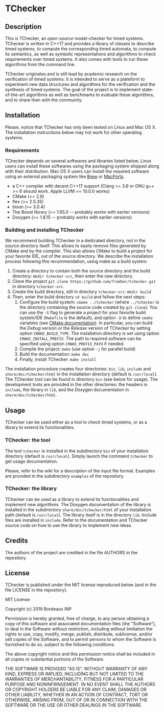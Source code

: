 # TChecker

## Description

This is TChecker, an *open-source* model-checker for timed systems. TChecker is
written in C++17 and provides a library of classes to describe timed systems,
to compute the corresponding timed automata, to compute its semantics, as well
as symbolic representations and algorithms to check requirements over timed
systems. It also comes with tools to run these algorithms from the command
line.

TChecker originates and is still lead by academic research on the verification
of timed systems. It is intended to serve as a plateform to experiment new data
structures and algorithms for the verification and the synthesis of timed
systems. The goal of the project is to implement state-of-the-art algorithms as
well as benchmarks to evaluate these algorithms, and to share then with the
community.

## Installation

Please, notice that TChecker has only been tested on Linux and Mac OS X. The
installation instructions below may not work for other operating systems.

### Requirements

TChecker depends on several softwares and libraries listed below. Linux users
can install these softwares using the packaging system shipped along with their
distribution. Mac OS X users can install the required software using an
external packaging system like [Brew](https://brew.sh/) or
[MacPorts](https://www.macports.org/).

* a C++ compiler with decent C++17 support (Clang >= 3.6 or GNU g++ >= 6
should work. Apple LLVM >= 10.0.0 works)
* CMake (>= 2.8)
* flex (>= 2.5.35)
* bison (>= 3.0.4)
* The Boost library (>= 1.65.0 -- probably works with earlier versions)
* Doxygen (>= 1.8.15 -- probably works with earlier versions)

### Building and installing TChecker

We recommend building TChecker in a dedicated directory, not in the source
directory itself. This allows to easily remove files generated by CMake and
by the compiler. This also allows CMake to build a project for your favorite
IDE, out of the source directory. We describe the installation process
following this recommendation, using make as a build system.

1. Create a directory to contain both the source directory and the build
directory: `mkdir tchecker-src`, then enter the new directory.
1. Clone the project `git clone https://github.com/fredher/tchecker.git`
in directory `tchecker-src`.
1. Create the build directory, still in directory `tchecker-src`: `mkdir build`
1. Then, enter the build directory `cd build` and follow the next steps:
   1. Configure the build system: `cmake ../tchecker` (where `../tchecker` is
the directory containing the source code created by `git clone`). You can use
the `-G` flag to generate a project for your favorite build system/IDE
(`Makefile` is the default), and option `-D` to define `cmake` variables
(see [CMake documentation](https://cmake.org/documentation/)). In particular,
you can build the *Debug* version or the *Release* version of TChecker by
setting option `CMAKE_BUILD_TYPE`. The installation directory is set using
option `CMAKE_INSTALL_PREFIX`. The path to required software can be specified
using option `CMAKE_PREFIX_PATH` if needed.
   1. Compile the project: `make` (use option `-j` for parallel build)
   1. Build the documentation: `make doc`
   1. Finally, install TChecker: `make install`

The installation procedure creates four directories: `bin`, `lib`, `include`
and `share/doc/tchecker/html` in the installation directory (default is
`/usr/local`). The TChecker tool can be found in directory `bin` (see below
for usage). The development tools are provided in the other directories: the
headers in `include`, the library in `lib`, and the Doxygen documentation in
`share/doc/tchecker/html`.

## Usage

TChecker can be used either as a tool to check timed systems, or as a library
to extend its functionalities.

### TChecker: the tool

The tool `tchecker` is installed in the subdirectory `bin` of your installation
directory (default is `/usr/local`). Simply launch the command `tchecker` to
get usage documentation.

Please, refer to the wiki for a description of the input file format. Examples
are provided in the subdirectory `examples` of the repository.

### TChecker: the library

TChecker can be used as a library to extend its functionalities and implement
new algorithms. The Doxygen documentation of the library is installed in
the subdirectory `share/doc/tchecker/html` of your installation path (default
is `/usr/local`). The library itself is in the directory `lib`. Include files
are installed in `include`. Refer to the documentation and TChecker source
code on how to use the library to implement new ideas.

## Credits

The authors of the project are credited in the file AUTHORS in the repository.

## License

TChecker is published under the MIT license reproduced below (and in the file
LICENSE in the repository).

MIT License

Copyright (c) 2019 Bordeaux INP

Permission is hereby granted, free of charge, to any person obtaining a copy
of this software and associated documentation files (the "Software"), to deal
in the Software without restriction, including without limitation the rights
to use, copy, modify, merge, publish, distribute, sublicense, and/or sell
copies of the Software, and to permit persons to whom the Software is
furnished to do so, subject to the following conditions:

The above copyright notice and this permission notice shall be included in all
copies or substantial portions of the Software.

THE SOFTWARE IS PROVIDED "AS IS", WITHOUT WARRANTY OF ANY KIND, EXPRESS OR
IMPLIED, INCLUDING BUT NOT LIMITED TO THE WARRANTIES OF MERCHANTABILITY,
FITNESS FOR A PARTICULAR PURPOSE AND NONINFRINGEMENT. IN NO EVENT SHALL THE
AUTHORS OR COPYRIGHT HOLDERS BE LIABLE FOR ANY CLAIM, DAMAGES OR OTHER
LIABILITY, WHETHER IN AN ACTION OF CONTRACT, TORT OR OTHERWISE, ARISING FROM,
OUT OF OR IN CONNECTION WITH THE SOFTWARE OR THE USE OR OTHER DEALINGS IN THE
SOFTWARE.
